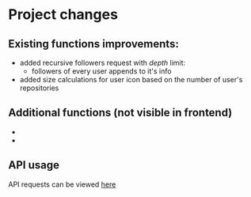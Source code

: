 # Project changes

## Existing functions improvements:

- added recursive followers request with _depth_ limit:
  - followers of every user appends to it's info 
- added size calculations for user icon based on the number of user's repositories

## Additional functions (not visible in frontend)

[//]: # (TODO Additional functions)

- 
- 

## API usage

[//]: # (FIXME declare requests in postman)

API requests can be viewed [here](https://www.postman.com/professornikson/minilab224-morshchinin/overview)